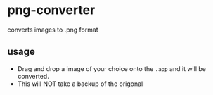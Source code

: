 # png-converter
converts images to .png format

## usage
* Drag and drop a image of your choice onto the `.app` and it will be converted.
* This will NOT take a backup of the origonal
